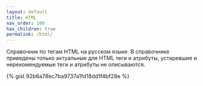 ```yaml
---
layout: default
title: HTML
nav_order: 100
has_children: true
permalink: /html/
---
```


Справочник по тегам HTML на русском языке. В справочнике приведены только актуальные для HTML теги и атрибуты, устаревшие и нерекомендуемые теги и атрибуты не описываются.

{% gist 92b6a78ec7ba9737a1fd18dd1f4bf28e %}

